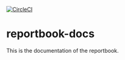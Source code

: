 [![CircleCI](https://circleci.com/gh/Jimdo/reportbook-docs.svg?style=svg)](https://circleci.com/gh/Jimdo/reportbook-docs)

# reportbook-docs
This is the documentation of the reportbook.
